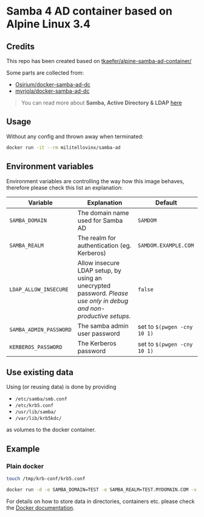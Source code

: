 # Samba 4 AD container based on Alpine Linux 3.4

## Credits

This repo has been created based on [tkaefer/alpine-samba-ad-container/](https://hub.docker.com/r/tkaefer/alpine-samba-ad-container/)

Some parts are collected from:

* [Osirium/docker-samba-ad-dc](https://github.com/Osirium/docker-samba-ad-dc)
* [myrjola/docker-samba-ad-dc](https://github.com/myrjola/docker-samba-ad-dc)

>You can read more about __Samba, Active Directory & LDAP__ [here](https://wiki.samba.org/index.php/Samba,_Active_Directory_%26_LDAP)

## Usage

Without any config and thrown away when terminated:

```sh
docker run -it --rm militellovinx/samba-ad
```

## Environment variables

Environment variables are controlling the way how this image behaves, therefore please check this list an explanation:

| Variable              | Explanation                                                                                                    | Default                     |
| ---------------------- | -------------------------------------------------------------------------------------------------------------- | --------------------------- |
| `SAMBA_DOMAIN`         | The domain name used for Samba AD                                                                              | `SAMDOM`                    |
| `SAMBA_REALM`          | The realm for authentication (eg. Kerberos)                                                                    | `SAMDOM.EXAMPLE.COM`        |
| `LDAP_ALLOW_INSECURE`  | Allow insecure LDAP setup, by using an unecrypted password. *Please use only in debug and non-productive setups.* | `false`                     |
| `SAMBA_ADMIN_PASSWORD` | The samba admin user password                                                                                  | set to `$(pwgen -cny 10 1)` |
| `KERBEROS_PASSWORD`    | The Kerberos password                                                                                          | set to `$(pwgen -cny 10 1)` |

## Use existing data

Using (or reusing data) is done by providing

* `/etc/samba/smb.conf`
* `/etc/krb5.conf`
* `/usr/lib/samba/`
* `/var/lib/krb5kdc/`

as volumes to the docker container.

## Example

### Plain docker

```sh
touch /tmp/krb-conf/krb5.conf

docker run -d -e SAMBA_DOMAIN=TEST -e SAMBA_REALM=TEST.MYDOMAIN.COM -v /tmp/smb-conf:/etc/samba -v /tmp/krb-conf/krb5.conf:/etc/krb5.conf -v /tmp/smb-data:/var/lib/samba -v /tmp/krb-data:/var/lib/krb5kdc --name smb4ad militellovinx/samba-ad
```

For details on how to store data in directories, containers etc. please check the [Docker documentation](https://docs.docker.com/).
